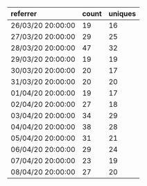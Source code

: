 | referrer          | count | uniques |
| :---------------- | :---- | :------ |
| 26/03/20 20:00:00 | 19    | 16      |
| 27/03/20 20:00:00 | 29    | 25      |
| 28/03/20 20:00:00 | 47    | 32      |
| 29/03/20 20:00:00 | 19    | 19      |
| 30/03/20 20:00:00 | 20    | 17      |
| 31/03/20 20:00:00 | 20    | 20      |
| 01/04/20 20:00:00 | 19    | 17      |
| 02/04/20 20:00:00 | 27    | 18      |
| 03/04/20 20:00:00 | 34    | 29      |
| 04/04/20 20:00:00 | 38    | 28      |
| 05/04/20 20:00:00 | 31    | 21      |
| 06/04/20 20:00:00 | 29    | 24      |
| 07/04/20 20:00:00 | 23    | 19      |
| 08/04/20 20:00:00 | 27    | 20      |
